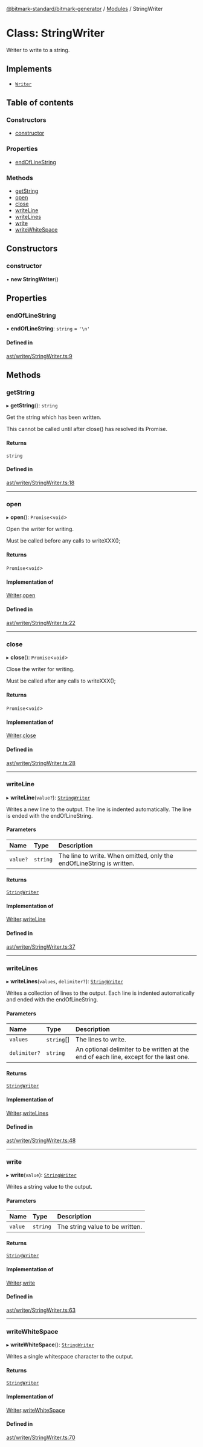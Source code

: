 [@bitmark-standard/bitmark-generator](../API.md) / [Modules](../modules.md) / StringWriter

# Class: StringWriter

Writer to write to a string.

## Implements

- [`Writer`](../interfaces/Writer.md)

## Table of contents

### Constructors

- [constructor](StringWriter.md#constructor)

### Properties

- [endOfLineString](StringWriter.md#endOfLineString)

### Methods

- [getString](StringWriter.md#getString)
- [open](StringWriter.md#open)
- [close](StringWriter.md#close)
- [writeLine](StringWriter.md#writeLine)
- [writeLines](StringWriter.md#writeLines)
- [write](StringWriter.md#write)
- [writeWhiteSpace](StringWriter.md#writeWhiteSpace)

## Constructors

### constructor

• **new StringWriter**()

## Properties

### endOfLineString

• **endOfLineString**: `string` = `'\n'`

#### Defined in

[ast/writer/StringWriter.ts:9](https://github.com/getMoreBrain/bitmark-generator/blob/a7a40de/src/ast/writer/StringWriter.ts#L9)

## Methods

### getString

▸ **getString**(): `string`

Get the string which has been written.

This cannot be called until after close() has resolved its Promise.

#### Returns

`string`

#### Defined in

[ast/writer/StringWriter.ts:18](https://github.com/getMoreBrain/bitmark-generator/blob/a7a40de/src/ast/writer/StringWriter.ts#L18)

___

### open

▸ **open**(): `Promise`<`void`\>

Open the writer for writing.

Must be called before any calls to writeXXX();

#### Returns

`Promise`<`void`\>

#### Implementation of

[Writer](../interfaces/Writer.md).[open](../interfaces/Writer.md#open)

#### Defined in

[ast/writer/StringWriter.ts:22](https://github.com/getMoreBrain/bitmark-generator/blob/a7a40de/src/ast/writer/StringWriter.ts#L22)

___

### close

▸ **close**(): `Promise`<`void`\>

Close the writer for writing.

Must be called after any calls to writeXXX();

#### Returns

`Promise`<`void`\>

#### Implementation of

[Writer](../interfaces/Writer.md).[close](../interfaces/Writer.md#close)

#### Defined in

[ast/writer/StringWriter.ts:28](https://github.com/getMoreBrain/bitmark-generator/blob/a7a40de/src/ast/writer/StringWriter.ts#L28)

___

### writeLine

▸ **writeLine**(`value?`): [`StringWriter`](StringWriter.md)

Writes a new line to the output. The line is indented automatically. The line is ended with the endOfLineString.

#### Parameters

| Name | Type | Description |
| :------ | :------ | :------ |
| `value?` | `string` | The line to write. When omitted, only the endOfLineString is written. |

#### Returns

[`StringWriter`](StringWriter.md)

#### Implementation of

[Writer](../interfaces/Writer.md).[writeLine](../interfaces/Writer.md#writeLine)

#### Defined in

[ast/writer/StringWriter.ts:37](https://github.com/getMoreBrain/bitmark-generator/blob/a7a40de/src/ast/writer/StringWriter.ts#L37)

___

### writeLines

▸ **writeLines**(`values`, `delimiter?`): [`StringWriter`](StringWriter.md)

Writes a collection of lines to the output. Each line is indented automatically and ended with the endOfLineString.

#### Parameters

| Name | Type | Description |
| :------ | :------ | :------ |
| `values` | `string`[] | The lines to write. |
| `delimiter?` | `string` | An optional delimiter to be written at the end of each line, except for the last one. |

#### Returns

[`StringWriter`](StringWriter.md)

#### Implementation of

[Writer](../interfaces/Writer.md).[writeLines](../interfaces/Writer.md#writeLines)

#### Defined in

[ast/writer/StringWriter.ts:48](https://github.com/getMoreBrain/bitmark-generator/blob/a7a40de/src/ast/writer/StringWriter.ts#L48)

___

### write

▸ **write**(`value`): [`StringWriter`](StringWriter.md)

Writes a string value to the output.

#### Parameters

| Name | Type | Description |
| :------ | :------ | :------ |
| `value` | `string` | The string value to be written. |

#### Returns

[`StringWriter`](StringWriter.md)

#### Implementation of

[Writer](../interfaces/Writer.md).[write](../interfaces/Writer.md#write)

#### Defined in

[ast/writer/StringWriter.ts:63](https://github.com/getMoreBrain/bitmark-generator/blob/a7a40de/src/ast/writer/StringWriter.ts#L63)

___

### writeWhiteSpace

▸ **writeWhiteSpace**(): [`StringWriter`](StringWriter.md)

Writes a single whitespace character to the output.

#### Returns

[`StringWriter`](StringWriter.md)

#### Implementation of

[Writer](../interfaces/Writer.md).[writeWhiteSpace](../interfaces/Writer.md#writeWhiteSpace)

#### Defined in

[ast/writer/StringWriter.ts:70](https://github.com/getMoreBrain/bitmark-generator/blob/a7a40de/src/ast/writer/StringWriter.ts#L70)
